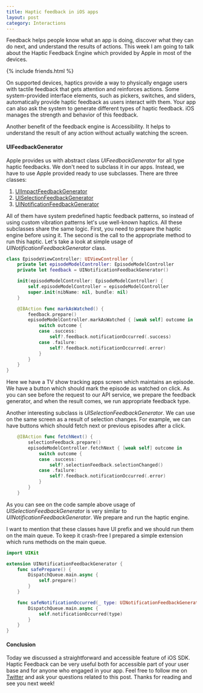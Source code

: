 ```yaml
---
title: Haptic feedback in iOS apps
layout: post
category: Interactions
---
```


Feedback helps people know what an app is doing, discover what they can do next, and understand the results of actions. This week I am going to talk about the Haptic Feedback Engine which provided by Apple in most of the devices.

{% include friends.html %}

On supported devices, haptics provide a way to physically engage users with tactile feedback that gets attention and reinforces actions. Some system-provided interface elements, such as pickers, switches, and sliders, automatically provide haptic feedback as users interact with them. Your app can also ask the system to generate different types of haptic feedback. iOS manages the strength and behavior of this feedback.

Another benefit of the feedback engine is Accessibility. It helps to understand the result of any action without actually watching the screen.

#### UIFeedbackGenerator
Apple provides us with abstract class *UIFeedbackGenerator* for all type haptic feedbacks. We don't need to subclass it in our apps. Instead, we have to use Apple provided ready to use subclasses. There are three classes:
1. [UIImpactFeedbackGenerator](https://developer.apple.com/documentation/uikit/uiimpactfeedbackgenerator)
2. [UISelectionFeedbackGenerator](https://developer.apple.com/documentation/uikit/uiselectionfeedbackgenerator)
3. [UINotificationFeedbackGenerator](https://developer.apple.com/documentation/uikit/uinotificationfeedbackgenerator)

All of them have system predefined haptic feedback patterns, so instead of using custom vibration patterns let's use well-known haptics. All these subclasses share the same logic. First, you need to prepare the haptic engine before using it. The second is the call to the appropriate method to run this haptic. Let's take a look at simple usage of *UINotificationFeedbackGenerator* class.

```swift
class EpisodeViewController: UIViewController {
    private let episodeModelController: EpisodeModelController
    private let feedback = UINotificationFeedbackGenerator()

    init(episodeModelController: EpisodeModelController) {
        self.episodeModelController = episodeModelController
        super.init(nibName: nil, bundle: nil)
    }

    @IBAction func markAsWatched() {
        feedback.prepare()
        episodeModelController.markAsWatched { [weak self] outcome in
            switch outcome {
            case .success:
                self?.feedback.notificationOccurred(.success)
            case .failure:
                self?.feedback.notificationOccurred(.error)
            }
        }
    }
}
```

Here we have a TV show tracking apps screen which maintains an episode. We have a button which should mark the episode as watched on click. As you can see before the request to our API service, we prepare the feedback generator, and when the result comes, we run appropriate feedback type.

Another interesting subclass is *UISelectionFeedbackGenerator*. We can use on the same screen as a result of selection changes. For example, we can have buttons which should fetch next or previous episodes after a click.

```swift
    @IBAction func fetchNext() {
        selectionFeedback.prepare()
        episodeModelController.fetchNext { [weak self] outcome in
            switch outcome {
            case .success:
                self?.selectionFeedback.selectionChanged()
            case .failure:
                self?.feedback.notificationOccurred(.error)
            }
        }
    }
```

As you can see on the code sample above usage of *UISelectionFeedbackGenerator* is very similar to *UINotificationFeedbackGenerator*. We prepare and run the haptic engine.

I want to mention that these classes have UI prefix and we should run them on the main queue. To keep it crash-free I prepared a simple extension which runs methods on the main queue.

```swift
import UIKit

extension UINotificationFeedbackGenerator {
    func safePrepare() {
        DispatchQueue.main.async {
            self.prepare()
        }
    }

    func safeNotificationOccurred(_ type: UINotificationFeedbackGenerator.FeedbackType) {
        DispatchQueue.main.async {
            self.notificationOccurred(type)
        }
    }
}

```

#### Conclusion

Today we discussed a straightforward and accessible feature of iOS SDK. Haptic Feedback can be very useful both for accessible part of your user base and for anyone who engaged in your app. Feel free to follow me on [Twitter](https://twitter.com/mecid) and ask your questions related to this post. Thanks for reading and see you next week!